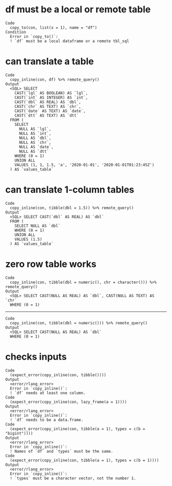 # df must be a local or remote table

    Code
      copy_to(con, list(x = 1), name = "df")
    Condition
      Error in `copy_to()`:
      ! `df` must be a local dataframe or a remote tbl_sql

# can translate a table

    Code
      copy_inline(con, df) %>% remote_query()
    Output
      <SQL> SELECT
        CAST(`lgl` AS BOOLEAN) AS `lgl`,
        CAST(`int` AS INTEGER) AS `int`,
        CAST(`dbl` AS REAL) AS `dbl`,
        CAST(`chr` AS TEXT) AS `chr`,
        CAST(`date` AS TEXT) AS `date`,
        CAST(`dtt` AS TEXT) AS `dtt`
      FROM (
        SELECT
          NULL AS `lgl`,
          NULL AS `int`,
          NULL AS `dbl`,
          NULL AS `chr`,
          NULL AS `date`,
          NULL AS `dtt`
        WHERE (0 = 1)
        UNION ALL
        VALUES (1, 1, 1.5, 'a', '2020-01-01', '2020-01-01T01:23:45Z')
      ) AS `values_table`

# can translate 1-column tables

    Code
      copy_inline(con, tibble(dbl = 1.5)) %>% remote_query()
    Output
      <SQL> SELECT CAST(`dbl` AS REAL) AS `dbl`
      FROM (
        SELECT NULL AS `dbl`
        WHERE (0 = 1)
        UNION ALL
        VALUES (1.5)
      ) AS `values_table`

# zero row table works

    Code
      copy_inline(con, tibble(dbl = numeric(), chr = character())) %>% remote_query()
    Output
      <SQL> SELECT CAST(NULL AS REAL) AS `dbl`, CAST(NULL AS TEXT) AS `chr`
      WHERE (0 = 1)

---

    Code
      copy_inline(con, tibble(dbl = numeric())) %>% remote_query()
    Output
      <SQL> SELECT CAST(NULL AS REAL) AS `dbl`
      WHERE (0 = 1)

# checks inputs

    Code
      (expect_error(copy_inline(con, tibble())))
    Output
      <error/rlang_error>
      Error in `copy_inline()`:
      ! `df` needs at least one column.
    Code
      (expect_error(copy_inline(con, lazy_frame(a = 1))))
    Output
      <error/rlang_error>
      Error in `copy_inline()`:
      ! `df` needs to be a data.frame.
    Code
      (expect_error(copy_inline(con, tibble(a = 1), types = c(b = "bigint"))))
    Output
      <error/rlang_error>
      Error in `copy_inline()`:
      ! Names of `df` and `types` must be the same.
    Code
      (expect_error(copy_inline(con, tibble(a = 1), types = c(b = 1))))
    Output
      <error/rlang_error>
      Error in `copy_inline()`:
      ! `types` must be a character vector, not the number 1.

